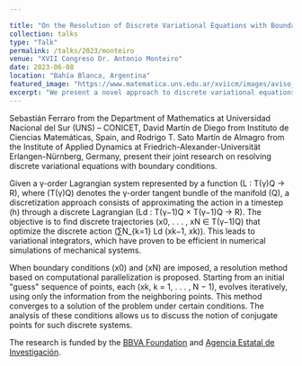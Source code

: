 ```yaml
---

title: "On the Resolution of Discrete Variational Equations with Boundary Conditions"
collection: talks
type: "Talk"
permalink: /talks/2023/monteiro
venue: "XVII Congreso Dr. Antonio Monteiro"
date: 2023-06-08
location: "Bahía Blanca, Argentina"
featured_image: "https://www.matematica.uns.edu.ar/xviicm/images/aviso_lma.png"
excerpt: "We present a novel approach to discrete variational equations using parallelization."
---
```


Sebastián Ferraro from the Department of Mathematics at Universidad Nacional del Sur (UNS) – CONICET, David Martín de Diego from Instituto de Ciencias Matemáticas, Spain, and Rodrigo T. Sato Martín de Almagro from the Institute of Applied Dynamics at Friedrich-Alexander-Universität Erlangen-Nürnberg, Germany, present their joint research on resolving discrete variational equations with boundary conditions.

Given a γ-order Lagrangian system represented by a function \(L : T(γ)Q → R\), where \(T(γ)Q\) denotes the γ-order tangent bundle of the manifold \(Q\), a discretization approach consists of approximating the action in a timestep \(h\) through a discrete Lagrangian \(Ld : T(γ−1)Q × T(γ−1)Q → R\). The objective is to find discrete trajectories \(x0, . . . , xN ∈ T(γ−1)Q\) that optimize the discrete action \(∑N_{k=1} Ld (xk−1, xk)\). This leads to variational integrators, which have proven to be efficient in numerical simulations of mechanical systems.

When boundary conditions \(x0\) and \(xN\) are imposed, a resolution method based on computational parallelization is proposed. Starting from an initial "guess" sequence of points, each \(xk, k = 1, . . . , N − 1\), evolves iteratively, using only the information from the neighboring points. This method converges to a solution of the problem under certain conditions. The analysis of these conditions allows us to discuss the notion of conjugate points for such discrete systems.

The research is funded by the [BBVA Foundation](https://www.fbbva.es/) and [Agencia Estatal de Investigación](https://www.aei.gob.es/).
